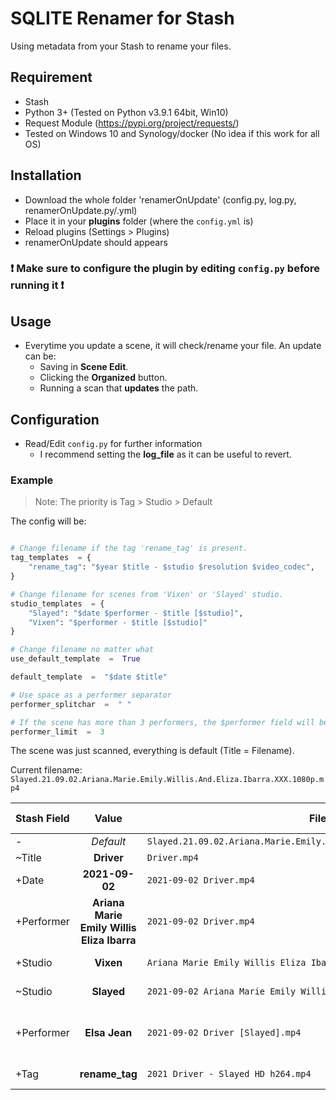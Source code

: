 
# SQLITE Renamer for Stash
Using metadata from your Stash to rename your files.

## Requirement
- Stash
- Python 3+ (Tested on Python v3.9.1 64bit, Win10)
- Request Module (https://pypi.org/project/requests/)
- Tested on Windows 10 and Synology/docker (No idea if this work for all OS)

## Installation

- Download the whole folder 'renamerOnUpdate' (config.py, log.py, renamerOnUpdate.py/.yml)
- Place it in your **plugins** folder (where the `config.yml` is)
- Reload plugins (Settings > Plugins)
- renamerOnUpdate should appears 

### :exclamation: Make sure to configure the plugin by editing `config.py` before running it :exclamation:

## Usage

- Everytime you update a scene, it will check/rename your file. An update can be:
	- Saving in **Scene Edit**.
	- Clicking the **Organized** button.
	- Running a scan that **updates** the path.

## Configuration

- Read/Edit `config.py` for further information
	- I recommend setting the **log_file** as it can be useful to revert.

### Example

> Note: The priority is Tag > Studio > Default

The config will be:
```py

# Change filename if the tag 'rename_tag' is present.
tag_templates  = {
	"rename_tag": "$year $title - $studio $resolution $video_codec",
}

# Change filename for scenes from 'Vixen' or 'Slayed' studio.
studio_templates  = {
	"Slayed": "$date $performer - $title [$studio]",
	"Vixen": "$performer - $title [$studio]"
}

# Change filename no matter what
use_default_template  =  True

default_template  =  "$date $title"

# Use space as a performer separator
performer_splitchar  =  " "

# If the scene has more than 3 performers, the $performer field will be ignored.
performer_limit  =  3
```

The scene was just scanned, everything is default (Title = Filename).

Current filename: `Slayed.21.09.02.Ariana.Marie.Emily.Willis.And.Eliza.Ibarra.XXX.1080p.mp4`

|Stash Field  | Value | Filename | Trigger template |
|--|:---:|--|--|
| - | *Default* |`Slayed.21.09.02.Ariana.Marie.Emily.Willis.And.Eliza.Ibarra.XXX.1080p.mp4` | default_template
| ~Title| **Driver**| `Driver.mp4` | default_template
| +Date| **2021-09-02**| `2021-09-02 Driver.mp4` | default_template
| +Performer | **Ariana Marie<br>Emily Willis<br>Eliza Ibarra**| `2021-09-02 Driver.mp4` | default_template
| +Studio | **Vixen**| `Ariana Marie Emily Willis Eliza Ibarra - Driver [Vixen].mp4` | studio_templates [Vixen]
| ~Studio | **Slayed**| `2021-09-02 Ariana Marie Emily Willis Eliza Ibarra - Driver [Slayed].mp4` | studio_templates [Slayed]
| +Performer | **Elsa Jean**| `2021-09-02 Driver [Slayed].mp4` | studio_templates [Slayed]<br>**Reach performer_limit**.
| +Tag | **rename_tag**| `2021 Driver - Slayed HD h264.mp4` | tag_templates [rename_tag]
